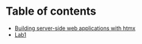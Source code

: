 # Table of contents

* [Building server-side web applications with htmx](README.md)
* [Lab1](lab-1/lab1.md)
